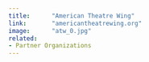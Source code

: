 ```yaml
---
title:      "American Theatre Wing"
link:       "americantheatrewing.org"
image:      "atw_0.jpg"
related:
- Partner Organizations
---
```

